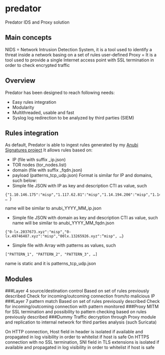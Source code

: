 # predator
Predator IDS and Proxy solution

## Main concepts
NIDS = Network Intrusion Detection System, it is a tool used to identify a threat inside a network basing on a set of rules user-defined
Proxy = It is a tool used to provide a single Internet access point with SSL termination in order to check encrypted traffic

## Overview
Predator has been designed to reach following needs:
* Easy rules integration
* Modularity
* Multithreaded, usable and fast
* Syslog log redirection to be analyzed by third parties (SIEM)

## Rules integration
As default, Predator is able to ingest rules generated by my [Anubi Signatures project](https://github.com/kavat/anubi-signatures)
It allows rules based on:
* IP (file with suffix _ip.json)
* TOR nodes (tor_nodes.list)
* domain (file with suffix _fqdn.json)
* payload (patterns_tcp_udp.json)
Format is similar for IP and domains, such below:
* Simple file JSON with IP as key and description CTI as value, such
```
{"1.10.146.175":"misp","1.117.62.81":"misp","1.14.194.206":"misp","1.14.206.72":"misp", … }
```
name will be similar to anubi_YYYY_MM_ip.json
* Simple file JSON with domain as key and description CTI as value, such
name will be similar to anubi_YYYY_MM_fqdn.json
```
{"0-lx.2037673.xyz":"misp","0-lx.49746487.xyz":"misp","00lx.13265926.xyz":“misp", …}
```
* Simple file with Array with patterns as values, such
```
["PATTERN_1", "PATTERN_2", "PATTERN_3", …] 
```
name is static and it is patterns_tcp_udp.json

## Modules
###Layer 4 source/destination control
Based on set of rules previously described
Check for incoming/outcoming connection from/to malicious IP
###Layer 7 pattern match
Based on set of rules previously described
Check for incoming/outcoming connection with pattern monitored
###Proxy
MITM for SSL termination and possibility to pattern checking based on rules previously described
###Dummy
Traffic decryption through Proxy module and replication to internal network for third parties analysis (such Suricata)

On HTTP connection, Host field in header is isolated if available and propagated in log visibility in order to whitelist if host is safe
On HTTPS connection with no SSL termination, SNI field in TLS extensions is isolated if available and propagated in log visibility in order to whitelist if host is safe
